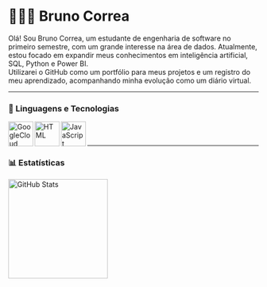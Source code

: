 # 👩🏻‍💻 Bruno Correa

Olá! Sou Bruno Correa, um estudante de engenharia de software no primeiro semestre, com um grande interesse na área de dados. Atualmente, estou focado em expandir meus conhecimentos em inteligência artificial, SQL, Python e Power BI. </br>
Utilizarei o GitHub como um portfólio para meus projetos e um registro do meu aprendizado, acompanhando minha evolução como um diário virtual.

---
### 🤖 Linguagens e Tecnologias

<img 
   align="left" 
   alt="GoogleCloud"
   title="GoogleCloud" 
   width="50px"      
   src="https://cdn.jsdelivr.net/gh/devicons/devicon@latest/icons/googlecloud/googlecloud-original.svg" 
   />
<img 
    align="left" 
    alt="HTML"
    title="HTML" 
    width="50px" 
    src="https://cdn.jsdelivr.net/gh/devicons/devicon@latest/icons/html5/html5-original.svg" 
/>
<img 
    align="left" 
    alt="JavaScript" 
    title="JavaScript"
    width="50px" 
    src="https://cdn.jsdelivr.net/gh/devicons/devicon@latest/icons/javascript/javascript-original.svg" 
/>

</br>
</br>

---
### 📊 Estatísticas  

<img 
      align="left" 
      alt="GitHub Stats" 
      height="200" 
      src="https://github-readme-stats.vercel.app/api/top-langs/?username=Brun1oo&theme=tokyonight&layout=compact&custom_title=Tecnologias&langs_count=9" 
  />
